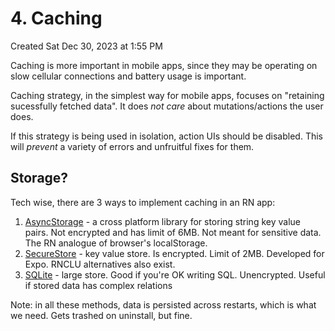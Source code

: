 # 4. Caching
Created Sat Dec 30, 2023 at 1:55 PM

Caching is more important in mobile apps, since they may be operating on slow cellular connections and battery usage is important.

Caching strategy, in the simplest way for mobile apps, focuses on "retaining sucessfully fetched data".
It does *not care* about mutations/actions the user does.

If this strategy is being used in isolation, action UIs should be disabled. This will *prevent* a variety of errors and unfruitful fixes for them.

## Storage?
Tech wise, there are 3 ways to implement caching in an RN app:
1. [AsyncStorage](https://www.npmjs.com/package/@react-native-async-storage/async-storage) - a cross platform library for storing string key value pairs. Not encrypted and has limit of 6MB. Not meant for sensitive data. The RN analogue of browser's localStorage.
2. [SecureStore](https://docs.expo.dev/versions/latest/sdk/securestore/) - key value store. Is encrypted. Limit of 2MB. Developed for Expo. RNCLU alternatives also exist.
3. [SQLite](https://docs.expo.dev/versions/latest/sdk/sqlite/) - large store. Good if you're OK writing SQL. Unencrypted. Useful if stored data has complex relations

Note: in all these methods, data is persisted across restarts, which is what we need. Gets trashed on uninstall, but fine.